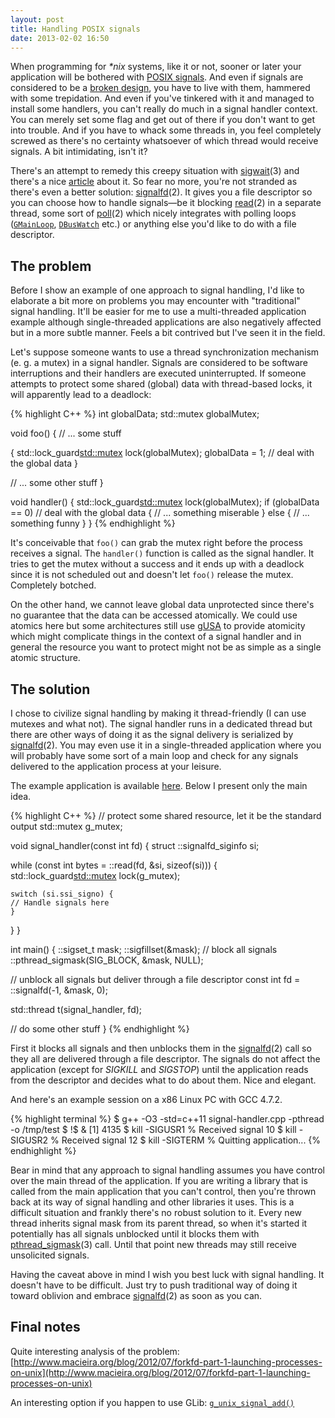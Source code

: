 ```yaml
---
layout: post
title: Handling POSIX signals
date: 2013-02-02 16:50
---
```


When programming for _*nix_ systems, like it or not, sooner or later your
application will be bothered with [POSIX
signals](http://man7.org/linux/man-pages/man7/signal.7.html). And even if
signals are considered to be a [broken design](https://lwn.net/Articles/414618),
you have to live with them, hammered with some trepidation. And even if you've
tinkered with it and managed to install some handlers, you can't really do much
in a signal handler context. You can merely set some flag and get out of there
if you don't want to get into trouble. And if you have to whack some threads in,
you feel completely screwed as there's no certainty whatsoever of which thread
would receive signals. A bit intimidating, isn't it?


There's an attempt to remedy this creepy situation with
[sigwait](http://man7.org/linux/man-pages/man3/sigwait.3.html)(3) and there's a
nice [article](http://www.linuxjournal.com/article/2121) about it. So fear no
more, you're not stranded as there's even a better solution:
[signalfd](http://man7.org/linux/man-pages/man2/signalfd.2.html)(2). It gives
you a file descriptor so you can choose how to handle signals—be it blocking
[read](http://man7.org/linux/man-pages/man2/read.2.html)(2) in a separate
thread, some sort of [poll](http://man7.org/linux/man-pages/man2/poll.2.html)(2)
which nicely integrates with polling loops
([`GMainLoop`](http://developer.gnome.org/glib/stable/glib-The-Main-Event-Loop.html0),
[`DBusWatch`](http://dbus.freedesktop.org/doc/api/html/structDBusWatch.html)
etc.)  or anything else you'd like to do with a file descriptor.

## The problem

Before I show an example of one approach to signal handling, I'd like to
elaborate a bit more on problems you may encounter with "traditional" signal
handling. It'll be easier for me to use a multi-threaded application example
although single-threaded applications are also negatively affected but in a more
subtle manner. Feels a bit contrived but I've seen it in the field.


Let's suppose someone wants to use a thread synchronization mechanism (e. g. a
mutex) in a signal handler. Signals are considered to be software interruptions
and their handlers are executed uninterrupted. If someone attempts to protect
some shared (global) data with thread-based locks, it will apparently lead to a
deadlock:

{% highlight C++ %}
int globalData;
std::mutex globalMutex;

void foo()
{
  // ... some stuff

  {
    std::lock_guard<std::mutex> lock(globalMutex);
    globalData = 1; // deal with the global data
  }

  // ... some other stuff
}

void handler()
{
  std::lock_guard<std::mutex> lock(globalMutex);
  if (globalData == 0) // deal with the global data
  {
    // ... something miserable
  } else {
    // ... something funny
  }
}
{% endhighlight %}

It's conceivable that `foo()` can grab the mutex right before the process receives
a signal. The `handler()` function is called as the signal handler. It tries to
get the mutex without a success and it ends up with a deadlock since it is not
scheduled out and doesn't let `foo()` release the mutex. Completely botched.

On the other hand, we cannot leave global data unprotected since there's no
guarantee that the data can be accessed atomically. We could use atomics here
but some architectures still use
[gUSA](http://lkml.indiana.edu/hypermail/linux/kernel/0205.2/1074.html) to
provide atomicity which might complicate things in the context of a signal
handler and in general the resource you want to protect might not be as simple
as a single atomic structure.

## The solution

I chose to civilize signal handling by making it thread-friendly (I can use
mutexes and what not). The signal handler runs in a dedicated thread but there
are other ways of doing it as the signal delivery is serialized by
[signalfd](http://man7.org/linux/man-pages/man2/signalfd.2.html)(2). You may
even use it in a single-threaded application where you will probably have some
sort of a main loop and check for any signals delivered to the application
process at your leisure.


The example application is available
[here](https://github.com/kkonopko/kriscience/blob/master/handling-signals/signal-handler.cpp). Below
I present only the main idea.

{% highlight C++ %}
// protect some shared resource, let it be the standard output
std::mutex g_mutex;

void signal_handler(const int fd) {
  struct ::signalfd_siginfo si;
  
  while (const int bytes = ::read(fd, &si, sizeof(si))) {
    std::lock_guard<std::mutex> lock(g_mutex);
    
    switch (si.ssi_signo) {
    // Handle signals here
    }
  }
}

int main() {
  ::sigset_t mask;
  ::sigfillset(&mask);
  // block all signals
  ::pthread_sigmask(SIG_BLOCK, &mask, NULL);

  // unblock all signals but deliver through a file descriptor
  const int fd = ::signalfd(-1, &mask, 0);
  
  std::thread t(signal_handler, fd);
  
  // do some other stuff
}
{% endhighlight %}

First it blocks all signals and then unblocks them in the
[signalfd](http://man7.org/linux/man-pages/man2/signalfd.2.html)(2) call so they
all are delivered through a file descriptor. The signals do not affect the
application (except for *SIGKILL* and *SIGSTOP*) until the application reads from
the descriptor and decides what to do about them. Nice and elegant.

And here's an example session on a x86 Linux PC with GCC 4.7.2.

{% highlight terminal %}
$ g++ -O3 -std=c++11 signal-handler.cpp -pthread -o /tmp/test
$ !$ &
[1] 4135
$ kill -SIGUSR1 %
Received signal 10
$ kill -SIGUSR2 %
Received signal 12
$ kill -SIGTERM %
Quitting application...
{% endhighlight %}

Bear in mind that any approach to signal handling assumes you have control over
the main thread of the application. If you are writing a library that is called
from the main application that you can't control, then you're thrown back at its
way of signal handling and other libraries it uses. This is a difficult
situation and frankly there's no robust solution to it. Every new thread
inherits signal mask from its parent thread, so when it's started it potentially
has all signals unblocked until it blocks them with
[pthread_sigmask](http://man7.org/linux/man-pages/man3/pthread_sigmask.3.html)(3)
call. Until that point new threads may still receive unsolicited signals.


Having the caveat above in mind I wish you best luck with signal handling. It
doesn't have to be difficult. Just try to push traditional way of doing it
toward oblivion and embrace
[signalfd](http://man7.org/linux/man-pages/man2/signalfd.2.html)(2) as soon as
you can.

## Final notes

Quite interesting analysis of the problem:
[http://www.macieira.org/blog/2012/07/forkfd-part-1-launching-processes-on-unix](http://www.macieira.org/blog/2012/07/forkfd-part-1-launching-processes-on-unix)

An interesting option if you happen to use GLib:
[`g_unix_signal_add()`](http://developer.gnome.org/glib/stable/glib-UNIX-specific-utilities-and-integration.html#g-unix-signal-add)
